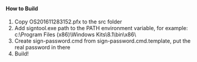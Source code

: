 #### How to Build
1. Copy OS201611283152.pfx to the src folder
2. Add signtool.exe path to the PATH environment variable, for example: c:\Program Files (x86)\Windows Kits\8.1\bin\x86\
3. Create sign-password.cmd from sign-password.cmd.template, put the real password in there
4. Build!
